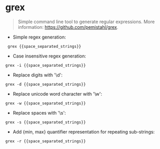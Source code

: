 # grex

> Simple command line tool to generate regular expressions.
> More information: <https://github.com/pemistahl/grex>.

- Simple regex generation:

` grex {{space_separated_strings}}`

- Case insensitive regex generation:

`grex -i {{space_separated_strings}}`

- Replace digits with '\d':

`grex -d {{space_separated_strings}}`

- Replace unicode word character with '\w':

`grex -w {{space_separated_strings}}`

- Replace spaces with '\s':

`grex -s {{space_separated_strings}}`

- Add {min, max} quantifier representation for repeating sub-strings:

`grex -r {{space_separated_strings}}`
